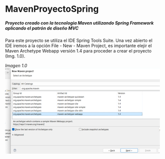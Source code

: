 # MavenProyectoSpring
##### Proyecto creado con la tecnologia Maven utilizando Spring Framework aplicando el patrón de diseño MVC

Para este proyecto se utiliza el IDE Spring Tools Suite. Una vez abierto el IDE iremos a la opción File - New - Maven Project, es importante elejir el Maven Archetype Webapp versión 1.4 para proceder a crear el proyecto (Img. 1.0).

*Imagen 1.0*
![Imagen de unas nubes](/imgGit/Archetype.png "Maven Archetype Webapp 1.4")


